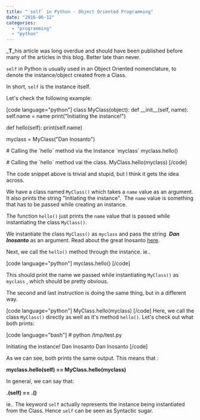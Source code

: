 ```yaml
---
title: "`self` in Python - Object Oriented Programming"
date: "2016-06-12"
categories: 
  - "programming"
  - "python"
---
```


_**T**_his article was long overdue and should have been published before many of the articles in this blog. Better late than never.

`self` in Python is usually used in an Object Oriented nomenclature, to denote the instance/object created from a Class.

In short, `self` is the instance itself.

Let's check the following example:

\[code language="python"\] class MyClass(object): def \_\_init\_\_(self, name): self.name = name print("Initiating the instance!")

def hello(self): print(self.name)

myclass = MyClass("Dan Inosanto")

\# Calling the \`hello\` method via the Instance \`myclass\` myclass.hello()

\# Calling the \`hello\` method vai the class. MyClass.hello(myclass) \[/code\]

The code snippet above is trivial and stupid, but I think it gets the idea across.

We have a class named `MyClass()` which takes a `name` value as an argument. It also prints the string "Initiating the instance".  The `name` value is something that has to be passed while creating an instance.

The function `hello()` just prints the `name` value that is passed while instantiating the class `MyClass()`.

We instantiate the class `MyClass()` as `myclass` and pass the string  _**Dan Inosanto**_ as an argument. Read about the great Inosanto [here](https://en.wikipedia.org/wiki/Dan_Inosanto).

Next, we call the `hello()` method through the instance. ie..

\[code language="python"\] myclass.hello() \[/code\]

This should print the name we passed while instantiating `MyClass()` as `myclass` , which should be pretty obvious.

The second and last instruction is doing the same thing, but in a different way.

\[code language="python"\] MyClass.hello(myclass) \[/code\] Here, we call the class `MyClass()` directly as well as it's method `hello()`. Let's check out what both prints:

\[code language="bash"\] # python /tmp/test.py

Initiating the instance! Dan Inosanto Dan Inosanto \[/code\]

As we can see, both prints the same output. This means that :

**myclass.hello(self) == MyClass.hello(myclass)**

In general, we can say that:

**<instance-name>.<method>(self) == <Class>.<method>(<instance-name>)**

ie.. The keyword `self` actually represents the instance being instantiated from the Class. Hence `self` can be seen as Syntactic sugar.

